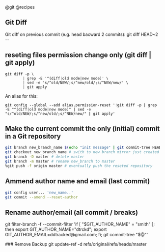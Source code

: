 @git
@recipes

## Git Diff

Git diff on previous commit (e.g. head bacward 2 commits):
    git diff HEAD~2 -- <path>

## reseting files permission change only (git diff | git apply)

    git diff -p \
            | grep -E '^(diff|old mode|new mode)' \
            | sed -e 's/^old/NEW/;s/^new/old/;s/^NEW/new/' \
            | git apply

An alias for this:

    git config --global --add alias.permission-reset '!git diff -p | grep -E "^(diff|old mode|new mode)" | sed -e "s/^old/NEW/;s/^new/old/;s/^NEW/new/" | git apply'


##  Make the current commit the only (initial) commit in a Git repository

```bash
git branch new_branch_name $(echo "init message" | git commit-tree HEAD^{tree}) 
git checkout new_branch_name # swith to new branch mirror just created
git branch -D master # delete master
git branch -m master # rename new_branch to master
%git push -f origin master # eventually push the reseted repository
```

## Ammend author name and email (last commit)

```bash
git config user... 'new_name..'
git commit --amend --reset-author
```

## Rename author/email (all commit / breaks)

git filter-branch -f --commit-filter  'if [ "$GIT_AUTHOR_NAME" = "smith" ];
then export GIT_AUTHOR_NAME="dtrckd"; export GIT_AUTHOR_EMAIL=ddtracked@gmail.com;
fi; git commit-tree "$@"'

### Remove Backup
git update-ref -d refs/original/refs/heads/master

